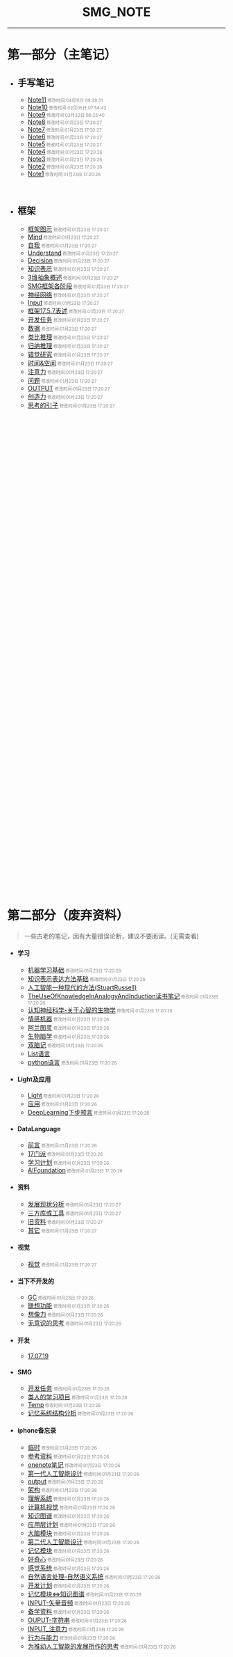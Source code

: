#  <center>SMG_NOTE</center>

***

# 第一部分（主笔记）

- ## 手写笔记

  - [Note11](手写笔记/Note11.md)<font size="1" color="#888888"> 修改时间:04月11日 09:39:31</font>
  - [Note10](手写笔记/Note10.md)<font size="1" color="#888888"> 修改时间:02月05日 07:54:42</font>
  - [Note9](手写笔记/Note9.md)<font size="1" color="#888888"> 修改时间:03月22日 08:23:40</font>
  - [Note8](手写笔记/Note8.md)<font size="1" color="#888888"> 修改时间:01月23日 17:20:27</font>
  - [Note7](手写笔记/Note7.md)<font size="1" color="#888888"> 修改时间:01月23日 17:20:27</font>
  - [Note6](手写笔记/Note6.md)<font size="1" color="#888888"> 修改时间:01月23日 17:20:27</font>
  - [Note5](手写笔记/Note5.md)<font size="1" color="#888888"> 修改时间:01月23日 17:20:27</font>
  - [Note4](手写笔记/Note4.md)<font size="1" color="#888888"> 修改时间:01月23日 17:20:26</font>
  - [Note3](手写笔记/Note3.md)<font size="1" color="#888888"> 修改时间:01月23日 17:20:26</font>
  - [Note2](手写笔记/Note2.md)<font size="1" color="#888888"> 修改时间:01月23日 17:20:26</font>
  - [Note1](手写笔记/Note1.md)<font size="1" color="#888888"> 修改时间:01月23日 17:20:26</font>

  ​

- ## 框架

  * [框架图示](框架/框架图示.md)<font size="1" color="#888888"> 修改时间:01月23日 17:20:27</font>
  * [Mind](框架/Mind.md)<font size="1" color="#888888"> 修改时间:01月23日 17:20:27</font>
  * [自我](框架/自我.md)<font size="1" color="#888888"> 修改时间:01月23日 17:20:27</font>
  * [Understand](框架/Understand.md)<font size="1" color="#888888"> 修改时间:01月23日 17:20:27</font>
  * [Decision](框架/Decision.md)<font size="1" color="#888888"> 修改时间:01月23日 17:20:27</font>
  * [知识表示](框架/知识表示.md)<font size="1" color="#888888"> 修改时间:01月23日 17:20:27</font>
  * [3维抽象概述](框架/3维抽象概述.md)<font size="1" color="#888888"> 修改时间:01月23日 17:20:27</font>
  * [SMG框架各阶段](框架/SMG框架各阶段.md)<font size="1" color="#888888"> 修改时间:01月23日 17:20:27</font>
  * [神经网络](框架/神经网络.md)<font size="1" color="#888888"> 修改时间:01月23日 17:20:27</font>
  * [Input](框架/Input.md)<font size="1" color="#888888"> 修改时间:01月23日 17:20:27</font>
  * [框架17.5.7表述](框架/框架17.5.7表述.md)<font size="1" color="#888888"> 修改时间:01月23日 17:20:27</font>
  * [开发任务](框架/开发任务.md)<font size="1" color="#888888"> 修改时间:01月23日 17:20:27</font>
  * [数据](框架/数据.md)<font size="1" color="#888888"> 修改时间:01月23日 17:20:27</font>
  * [类比推理](框架/类比推理.md)<font size="1" color="#888888"> 修改时间:01月23日 17:20:27</font>
  * [归纳推理](框架/归纳推理.md)<font size="1" color="#888888"> 修改时间:01月23日 17:20:27</font>
  * [错觉研究](框架/错觉研究.md)<font size="1" color="#888888"> 修改时间:01月23日 17:20:27</font>
  * [时间&空间](框架/时间&空间.md)<font size="1" color="#888888"> 修改时间:01月23日 17:20:27</font>
  * [注意力](框架/注意力.md)<font size="1" color="#888888"> 修改时间:01月23日 17:20:27</font>
  * [问题](框架/问题.md)<font size="1" color="#888888"> 修改时间:01月23日 17:20:27</font>
  * [OUTPUT](框架/OUTPUT.md)<font size="1" color="#888888"> 修改时间:01月23日 17:20:27</font>
  * [创造力](框架/创造力.md)<font size="1" color="#888888"> 修改时间:01月23日 17:20:27</font>
  * [思考的引子](框架/思考的引子.md)<font size="1" color="#888888"> 修改时间:01月23日 17:20:27</font>





































  ​
<br><br><br><br><br><br><br><br><br><br><br><br><br><br><br><br>
<br><br><br><br><br><br><br><br><br><br><br><br><br><br><br><br>
<br><br><br><br><br><br><br><br><br><br><br><br><br><br><br><br>
<br><br><br><br><br><br><br><br><br><br><br><br><br><br><br><br>







































# 第二部分（废弃资料）

> 一些古老的笔记，因有大量错误论断，建议不要阅读。(无需查看)

- #### 学习

  * [机器学习基础](学习/机器学习基础.md)<font size="1" color="#888888"> 修改时间:01月23日 17:20:26</font>
  * [知识表示表达方法基础](学习/知识表示表达方法基础.md)<font size="1" color="#888888"> 修改时间:01月23日 17:20:26</font>
  * [人工智能一种现代的方法(StuartRussell)](学习/人工智能一种现代的方法(StuartRussell).md)
  * [TheUseOfKnowledgeInAnalogyAndInduction读书笔记](学习/TheUseOfKnowledgeInAnalogyAndInduction读书笔记.md)<font size="1" color="#888888"> 修改时间:01月23日 17:20:26</font>
  * [认知神经科学-关于心智的生物学](学习/认知神经科学-关于心智的生物学.md)<font size="1" color="#888888"> 修改时间:01月23日 17:20:26</font>
  * [情感机器](学习/情感机器.md)<font size="1" color="#888888"> 修改时间:01月23日 17:20:26</font>
  * [阿兰图灵](学习/阿兰图灵.md)<font size="1" color="#888888"> 修改时间:01月23日 17:20:26</font>
  * [生物脑学](学习/生物脑学.md)<font size="1" color="#888888"> 修改时间:01月23日 17:20:26</font>
  * [双脑记](学习/双脑记.md)<font size="1" color="#888888"> 修改时间:01月23日 17:20:26</font>
  * [List语言](学习/List语言.md)
  * [python语言](学习/python语言.md)<font size="1" color="#888888"> 修改时间:01月23日 17:20:26</font>

- #### Light及应用

  * [Light](Light及应用/Light.md)<font size="1" color="#888888"> 修改时间:01月23日 17:20:26</font>
  * [应用](Light及应用/应用.md)<font size="1" color="#888888"> 修改时间:01月23日 17:20:26</font>
  * [DeepLearning下步预言](Light及应用/DeepLearning下步预言.md)<font size="1" color="#888888"> 修改时间:01月23日 17:20:26</font>

- #### DataLanguage

  * [前言](DataLanguage/前言.md)<font size="1" color="#888888"> 修改时间:01月23日 17:20:26</font>
  * [17门派](DataLanguage/17门派.md)<font size="1" color="#888888"> 修改时间:01月23日 17:20:26</font>
  * [学习计划](DataLanguage/学习计划.md)<font size="1" color="#888888"> 修改时间:01月23日 17:20:26</font>
  * [AIFoundation](DataLanguage/AIFoundation.md)<font size="1" color="#888888"> 修改时间:01月23日 17:20:26</font>

- #### 资料

  * [发展现状分析](资料/发展现状分析.md)<font size="1" color="#888888"> 修改时间:01月23日 17:20:27</font>
  * [三方库或工具](资料/三方库或工具.md)<font size="1" color="#888888"> 修改时间:01月23日 17:20:27</font>
  * [旧资料](资料/旧资料.md)<font size="1" color="#888888"> 修改时间:01月23日 17:20:27</font>
  * [其它](资料/其它.md)<font size="1" color="#888888"> 修改时间:01月23日 17:20:27</font>

- #### 视觉

  * [视觉](视觉/视觉.md)<font size="1" color="#888888"> 修改时间:01月23日 17:20:27</font>

- #### 当下不开发的

  * [GC](当下不开发的/GC.md)<font size="1" color="#888888"> 修改时间:01月23日 17:20:26</font>
  * [联想功能](当下不开发的/联想功能.md)<font size="1" color="#888888"> 修改时间:01月23日 17:20:26</font>
  * [想像力](当下不开发的/想像力.md)<font size="1" color="#888888"> 修改时间:01月23日 17:20:26</font>
  * [无意识的思考](当下不开发的/无意识的思考.md)<font size="1" color="#888888"> 修改时间:01月23日 17:20:26</font>

- #### 开发

  * [17.07.19](开发/17.07.19.md)

- #### SMG

  * [开发任务](SMG/开发任务.md) <font size="1" color="#888888"> 修改时间:01月23日 17:20:26</font>
  * [类人的学习项目](SMG/类人的学习项目.md)<font size="1" color="#888888"> 修改时间:01月23日 17:20:26</font>
  * [Temp](SMG/Temp.md)<font size="1" color="#888888"> 修改时间:01月23日 17:20:26</font>
  * [记忆系统结构分析](SMG/记忆系统结构分析.md)<font size="1" color="#888888"> 修改时间:01月23日 17:20:26</font>

- #### iphone备忘录

  * [临时](iphone备忘录/临时.md)<font size="1" color="#888888"> 修改时间:01月23日 17:20:26</font>
  * [参考资料](iphone备忘录/参考资料.md)<font size="1" color="#888888"> 修改时间:01月23日 17:20:26</font>
  * [onenote笔记](iphone备忘录/onenote笔记.md)<font size="1" color="#888888"> 修改时间:01月23日 17:20:26</font>
  * [第一代人工智能设计](iphone备忘录/第一代人工智能设计.md)<font size="1" color="#888888"> 修改时间:01月23日 17:20:26</font>
  * [output](iphone备忘录/output.md)<font size="1" color="#888888"> 修改时间:01月23日 17:20:26</font>
  * [架构](iphone备忘录/架构.md)<font size="1" color="#888888"> 修改时间:01月23日 17:20:26</font>
  * [理解系统](iphone备忘录/理解系统.md)<font size="1" color="#888888"> 修改时间:01月23日 17:20:26</font>
  * [计算机视觉](iphone备忘录/计算机视觉.md)<font size="1" color="#888888"> 修改时间:01月23日 17:20:26</font>
  * [知识图谱](iphone备忘录/知识图谱.md)<font size="1" color="#888888"> 修改时间:01月23日 17:20:26</font>
  * [应用层计划](iphone备忘录/应用层计划.md)<font size="1" color="#888888"> 修改时间:01月23日 17:20:26</font>
  * [大脑模块](iphone备忘录/大脑模块.md)<font size="1" color="#888888"> 修改时间:01月23日 17:20:26</font>
  * [第二代人工智能设计](iphone备忘录/第二代人工智能设计.md)<font size="1" color="#888888"> 修改时间:01月23日 17:20:26</font>
  * [记忆模块](iphone备忘录/记忆模块.md)<font size="1" color="#888888"> 修改时间:01月23日 17:20:26</font>
  * [好奇心](iphone备忘录/好奇心.md)<font size="1" color="#888888"> 修改时间:01月23日 17:20:26</font>
  * [感觉系统](iphone备忘录/感觉系统.md)<font size="1" color="#888888"> 修改时间:01月23日 17:20:26</font>
  * [自然语言处理-自然语义系统](iphone备忘录/自然语言处理-自然语义系统.md)<font size="1" color="#888888"> 修改时间:01月23日 17:20:26</font>
  * [开发计划](iphone备忘录/开发计划.md)<font size="1" color="#888888"> 修改时间:01月23日 17:20:26</font>
  * [记忆模块<=>知识图谱](iphone备忘录/记忆模块<=>知识图谱.md)<font size="1" color="#888888"> 修改时间:01月23日 17:20:26</font>
  * [INPUT-矢量音频](iphone备忘录/INPUT-矢量音频.md)<font size="1" color="#888888"> 修改时间:01月23日 17:20:26</font>
  * [备学资料](iphone备忘录/备学资料.md)<font size="1" color="#888888"> 修改时间:01月23日 17:20:26</font>
  * [OUPUT-字符串](iphone备忘录/OUPUT-字符串.md)<font size="1" color="#888888"> 修改时间:01月23日 17:20:26</font>
  * [INPUT_注意力](iphone备忘录/INPUT_注意力.md)<font size="1" color="#888888"> 修改时间:01月23日 17:20:26</font>
  * [行为与能力](iphone备忘录/行为与能力.md)<font size="1" color="#888888"> 修改时间:01月23日 17:20:26</font>
  * [为推动人工智能的发展所作的思考](iphone备忘录/为推动人工智能的发展所作的思考.md)<font size="1" color="#888888"> 修改时间:01月23日 17:20:26</font>






























